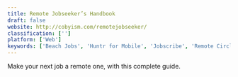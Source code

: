 ```yaml
---
title: Remote Jobseeker’s Handbook
draft: false 
website: http://cobyism.com/remotejobseeker/
classification: ['']
platform: ['Web']
keywords: ['Beach Jobs', 'Huntr for Mobile', 'Jobscribe', 'Remote Circle', 'Remote Friendly', 'Remote Job Lists', 'Remote OK Jobs API', 'Remote Woman', 'Remotely', 'Remotely People', 'The Remote Life', 'Work From Home Jobs', 'Working Nomads', 'remoteJobsClub']
---
```

Make your next job a remote one, with this complete guide.